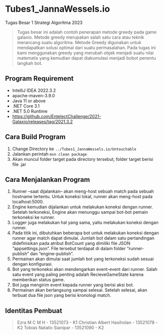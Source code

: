 # Tubes1_JannaWessels.io
Tugas Besar 1 Strategi Algoritma 2023

> Tugas besar ini adalah contoh penerapan metode greedy pada game galaxio. Metode greedy merupakan salah satu cara atau teknik merancang suatu algoritma. Metode Greedy digunakan untuk mendapatkan solusi optimal dari suatu permasalahan. Pada tugas ini kami menggunakan greedy yang merubah objek menjadi suatu nilai matematis yang kemudian dapat diakumulasi menjadi bobot penentu langkah bot.

## Program Requirement
- IntelliJ IDEA 2022.3.2
- apache-maven-3.9.0
- Java 11 or above
- .NET Core 3.1
- .NET 5.0 Runtime  
- https://github.com/EntelectChallenge/2021-Galaxio/releases/tag/2021.3.2

## Cara Build Program
1. Change Directory ke `../Tubes1_JannaWessels.io/Untouchable`
2. Jalankan perintah `mvn clean package`
3. Akan muncul folder target pada directory tersebut, folder target berisi file .jar

## Cara Menjalankan Program
1. Runner –saat dijalankan– akan meng-host sebuah match pada sebuah hostname tertentu. Untuk koneksi lokal, runner akan meng-host pada localhost:5000.
2. Engine kemudian dijalankan untuk melakukan koneksi dengan runner. Setelah terkoneksi, Engine akan menunggu sampai bot-bot pemain terkoneksi ke runner.
3. Logger juga melakukan hal yang sama, yaitu melakukan koneksi dengan runner.
4. Pada titik ini, dibutuhkan beberapa bot untuk melakukan koneksi dengan runner agar match dapat dimulai. Jumlah bot dalam satu pertandingan didefinisikan pada atribut BotCount yang dimiliki file JSON ”appsettings.json”. File tersebut terdapat di dalam folder “runner-publish” dan “engine-publish”.
5. Permainan akan dimulai saat jumlah bot yang terkoneksi sudah sesuai dengan konfigurasi.
6. Bot yang terkoneksi akan mendengarkan event-event dari runner. Salah satu event yang paling penting adalah RecieveGameState karena memberikan status game.
7. Bot juga mengirim event kepada runner yang berisi aksi bot.
8. Permainan akan berlangsung sampai selesai. Setelah selesai, akan terbuat dua file json yang berisi kronologi match.

## Identitas Pembuat
> Ezra M C M H - 13521073 - K1
> Christian Albert Hasiholan - 13521078 -K2
> Tobias Natalio Sianipar - 13521090 - K2
